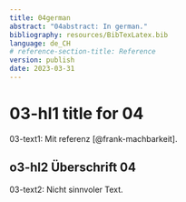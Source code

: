 ```yaml
---
title: 04german
abstract: "04abstract: In german."
bibliography: resources/BibTexLatex.bib
language: de_CH
# reference-section-title: Reference
version: publish
date: 2023-03-31
---
```


# 03-hl1 title for 04
03-text1: Mit referenz [@frank-machbarkeit].

## o3-hl2 Überschrift 04
03-text2: Nicht sinnvoler Text.

 
